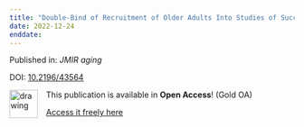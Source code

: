 ```yaml
---
title: "Double-Bind of Recruitment of Older Adults Into Studies of Successful Aging via Assistive Information and Communication Technologies: Mapping Review."
date: 2022-12-24
enddate:
---
```


Published in: *JMIR aging*

DOI: [10.2196/43564](https://doi.org/10.2196/43564)

<img src="https://upload.wikimedia.org/wikipedia/commons/thumb/7/77/Open_Access_logo_PLoS_transparent.svg/800px-Open_Access_logo_PLoS_transparent.svg.png" alt="drawing" width="50" align="left"/> &nbsp;&nbsp;&nbsp;This publication is available in **Open Access**! (Gold OA)

&nbsp;&nbsp;&nbsp;<a href="https://aging.jmir.org/2022/4/e43564/PDF">Access it freely here</a>

